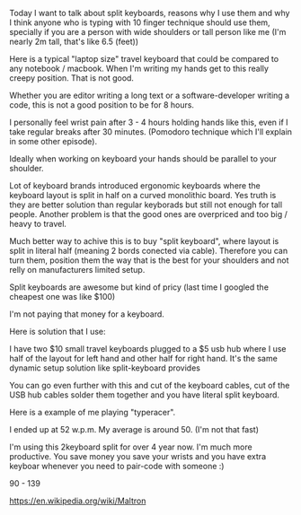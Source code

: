 
Today I want to talk about split keyboards, reasons why I use them and why I think
anyone who is typing with 10 finger technique should use them, specially if you are
a person with wide shoulders or tall person like me (I'm nearly 2m tall, that's like 6.5 (feet))

Here is a typical "laptop size" travel keyboard that could be compared to any notebook / macbook.
When I'm writing my hands get to this really creepy position.
That is not good.

Whether you are editor writing a long text or a software-developer writing a code, 
this is not a good position to be for 8 hours.

I personally feel wrist pain after 3 - 4 hours holding hands like this,
even if I take regular breaks after 30 minutes.
(Pomodoro technique which I'll explain in some other episode).

Ideally when working on keyboard your hands should be parallel to your shoulder. 

Lot of keyboard brands introduced ergonomic keyboards where the keyboard
layout is split in half on a curved monolithic board. Yes truth is they
are better solution than regular keyborads but still not enough for tall
people. Another problem is that the good ones are overpriced and too big
/ heavy to travel.

Much better way to achive this is to buy "split keyboard", where layout is split in literal half
(meaning 2 bords conected via cable). Therefore you can turn them,
position them the way that is the best for your shoulders and not relly
on manufacturers limited setup.

Split keyboards are awesome but kind of pricy (last time I googled the
cheapest one was like $100)

I'm not paying that money for a keyboard.

Here is solution that I use:

I have two $10 small travel keyboards plugged to a $5 usb hub where I use half of the layout for
left hand and other half for right hand. It's the same dynamic setup
solution like split-keyboard provides

You can go even further with this and cut of the keyboard cables, cut of
the USB hub cables solder them together and you have literal split
keyboard.


Here is a example of me playing "typeracer".

I ended up at 52 w.p.m. My average is around 50. (I'm not that fast)


I'm using this 2keyboard split for over 4 year now. I'm much more
productive.
You save money you save your wrists and you have extra keyboar whenever
you need to pair-code with someone :)










90 - 139


https://en.wikipedia.org/wiki/Maltron
